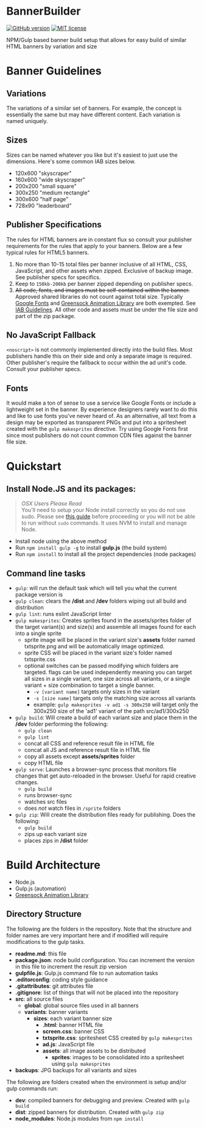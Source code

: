 # BannerBuilder

[![GitHub version](https://badge.fury.io/gh/Jered%2Fbannerbuilder.svg)](https://badge.fury.io/gh/Jered%2Fbannerbuilder)
[![MIT license](http://img.shields.io/badge/license-MIT-brightgreen.svg)](http://opensource.org/licenses/MIT)

NPM/Gulp based banner build setup that allows for easy build of similar HTML banners by variation and size

# Banner Guidelines

## Variations

The variations of a similar set of banners. For example, the concept is essentially the same but may have different content. Each variation is named uniquely.

## Sizes

Sizes can be named whatever you like but it's easiest to just use the dimensions. Here's some common IAB sizes below.

- 120x600 "skyscraper"
- 160x600 "wide skyscraper"
- 200x200 "small square"
- 300x250 "medium rectangle"
- 300x600 "half page"
- 728x90 "leaderboard"

## Publisher Specifications

The rules for HTML banners are in constant flux so consult your publisher requirements for the rules that apply to your banners. Below are a few typical rules for HTML5 banners.

1. No more than 10-15 total files per banner inclusive of all HTML, CSS, JavaScript, and other assets when zipped. Exclusive of backup image. See publisher specs for specifics.
2. Keep to `150kb-200kb` per banner zipped depending on publisher specs.
3. ~~All code, fonts, and images must be self-contained within the banner.~~ Approved shared libraries do not count against total size. Typically [Google Fonts](https://www.google.com/fonts) and [Greensock  Animation Library](http://greensock.com/gsap) are both exempted. See [IAB Guidelines](http://www.iab.com/guidelines/universal-ad-package/). All other code and assets must be under the file size and part of the zip package.

## No JavaScript Fallback

`<noscript>` is not commonly implemented directly into the build files. Most publishers handle this on their side and only a separate image is required. Other publisher's require the fallback to occur within the ad unit's code. Consult your publisher specs.

## Fonts

It would make a ton of sense to use a service like Google Fonts or include a lightweight set in the banner. By experience designers rarely want to do this and like to use fonts you've never heard of. As an alternative, all text from a design may be exported as transparent PNGs and put into a spritesheet created with the `gulp makesprites` directive. Try using Google Fonts first since most publishers do not count common CDN files against the banner file size.

# Quickstart

## Install Node.JS and its packages:

> *OSX Users Please Read*  
> You'll need to setup your Node install correctly so you do not use sudo. Please see [this guide](http://michael-kuehnel.de/node.js/2015/09/08/using-vm-to-switch-node-versions.html) before proceeding or you will not be able to run without `sudo` commands. It uses NVM to install and manage Node.

- Install node using the above method
- Run `npm install gulp -g` to install **gulp.js** (the build system)
- Run `npm install` to install all the project dependencies (node packages)

## Command line tasks

- `gulp`: will run the default task which will tell you what the current package version is
- `gulp clean`: clears the **/dist** and **/dev** folders wiping out all build and distribution
- `gulp lint`: runs eslint JavaScript linter
- `gulp makesprites`: Creates sprites found in the assets/sprites folder of the target variant(s) and size(s) and assemble all images found for each into a single sprite
  + sprite image will be placed in the variant size's **assets** folder named txtsprite.png and will be automatically image optimized.
  + sprite CSS will be placed in the variant size's folder named txtsprite.css
  + optional switches can be passed modifying which folders are targeted. flags can be used independently meaning you can target all sizes in a single variant, one size across all variants, or a single variant + size combination to target a single banner.
    - `-v [variant name]` targets only sizes in the variant
    - `-s [size name]` targets only the matching size across all variants
    - example: `gulp makesprites -v ad1 -s 300x250` will target only the 300x250 size of the 'ad1' variant of the path src/ad1/300x250
- `gulp build`: Will create a build of each variant size and place them in the **/dev** folder performing the following:
  + `gulp clean`
  + `gulp lint`
  + concat all CSS and reference result file in HTML file
  + concat all JS and reference result file in HTML file
  + copy all assets except **assets/sprites** folder
  + copy HTML file
- `gulp serve`: Launches a browser-sync process that monitors file changes that get auto-reloaded in the browser. Useful for rapid creative changes.
  + `gulp build`
  + runs browser-sync
  + watches src files
  + does _not_ watch files in `/sprite` folders
- `gulp zip`: Will create the distribution files ready for publishing. Does the following:
  + `gulp build`
  + zips up each variant size
  + places zips in **/dist** folder

# Build Architecture

- Node.js
- Gulp.js (automation)
- [Greensock Animation Library](http://greensock.com/gsap)

## Directory Structure

The following are the folders in the repository. Note that the structure and folder names are very important here and if modified will require modifications to the gulp tasks.

- **readme.md**: this file
- **package.json**: node build configuration. You can increment the version in this file to increment the result zip version
- **gulpfile.js**: Gulp.js command file to run automation tasks
- **.editorconfig**: coding style guidance
- **.gitattributes**: git attributes file
- **.gitignore**: list of things that will not be placed into the repository
- **src**: all source files
  - **global**: global source files used in all banners
  - **variants**: banner variants
    + **sizes**: each variant banner size
      * **.html**: banner HTML file
      * **screen.css**: banner CSS
      * **txtsprite.css**: spritesheet CSS created by `gulp makesprites`
      * **ad.js**: JavaScript file
      * **assets**: all image assets to be distributed
        - **sprites**: images to be consolidated into a spritesheet using `gulp makesprites`
- **backups**: JPG backups for all variants and sizes

The following are folders created when the environment is setup and/or gulp commands run:

- **dev**: compiled banners for debugging and preview. Created with `gulp build`
- **dist**: zipped banners for distribution. Created with `gulp zip`
- **node_modules**: Node.js modules from `npm install`
